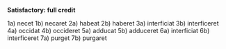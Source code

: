 **Satisfactory:  full credit**


1a) necet
1b) necaret
2a) habeat
2b) haberet
3a) interficiat
3b) interficeret
4a) occidat
4b) occideret
5a) adducat
5b) adduceret
6a) interficiat
6b) interficeret
7a) purget
7b) purgaret
